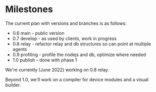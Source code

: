 # Milestones

The current plan with versions and branches is as follows:

* 0.6 main - public version
* 0.7 develop - as used by clients, work in progress
* 0.8 relay - refactor relay and db structures so can point at multiple agents
* 0.9 profiling - profile the nodejs and db, optimize where needed
* 1.0 publish - done with phase 1

We're currently (June 2022) working on 0.8 relay. 

Beyond 1.0, we'll work on a compiler for device modules and a visual builder. 

